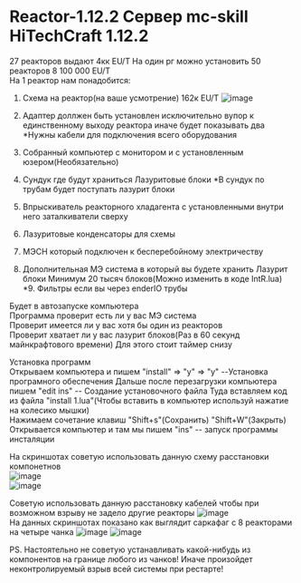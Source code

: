 # Reactor-1.12.2  Сервер mc-skill HiTechCraft 1.12.2
27 реакторов выдают 4кк EU/T На один рг можно установить 50 реакторов 8 100 000 EU/T  
На 1 реактор нам понадобится: 
1. Схема на реактор(на ваше усмотрение) 162к EU/T 
![image](https://user-images.githubusercontent.com/62590518/155904003-efbc3989-63fa-458d-997a-c390ccf51342.png)
   
2. Адаптер доллжен быть установлен исключительно вупор к единственному выходу реактора иначе будет показывать два   *Нужны кабели для подключения всего оборудования  
3. Собранный компьютер с монитором и с установленным юзером(Необязательно)  
4. Сундук где будут храниться Лазуритовые блоки *В сундук по трубам будет поступать лазурит блоки  
5. Впрыскиватель реакторного хладагента  с установленными внутри него заталкиватели сверху
6. Лазуритовые конденсаторы для схемы  
7. МЭСН который подключен к бесперебойному электричеству  
8. Дополнительная МЭ система в который вы будете хранить Лазурит блоки Минимум 20 тысяч блоков(Можно изменить в коде IntR.lua) 
*9. Фильтры если вы через enderIO трубы    
  
Будет в автозапуске компьютера  
Программа проверит есть ли у вас МЭ система  
Проверит имеется ли у вас хотя бы один из реакторов  
Проверит хватает ли у вас лазурит блоков(Раз в 60 секунд майнкрафтового времени) Для этого стоит таймер снизу  
  
  
Установка программ  
Открываем компьютера и пишем "install" => "y" => "y"  --Установка програмного обеспечения
Дальше после перезагрузки компьютера пишем "edit ins"  -- Создание установочного файла
Туда вставляем код из файла "install 1.lua"(Чтобы вставить в компьютер используй нажатие на колесико мышки)  
Нажимаем сочетание клавиш "Shift+s"(Сохранить) "Shift+W"(Закрыть)  
Открывается компьютер и там мы пишем "ins" -- запуск программы инсталяции  
  
  
 На скриншотах советую использовать данную схему расстановки компонетнов  
![image](https://user-images.githubusercontent.com/62590518/155903487-8aea52dd-34cb-4a7f-8945-5af97561b5b7.png)  
![image](https://user-images.githubusercontent.com/62590518/155903514-e25fc21c-d4df-49eb-846f-d8df32246964.png)  
  
Советую использовать данную расстановку кабелей чтобы при возможном взрыву не задело другие реакторы
![image](https://user-images.githubusercontent.com/62590518/155903559-b1ab0dd4-2468-4c7c-a334-8022221f5326.png)  
На данных скриншотах показано как выглядит саркафаг с 8 реакторами на четыре чанка
![image](https://user-images.githubusercontent.com/62590518/155903597-422f58ee-3037-4470-a76e-77d70c87622c.png) 
![image](https://user-images.githubusercontent.com/62590518/155903615-12ca2cef-7ad9-4425-a25b-d5b0cf933304.png)  
  
  
PS. Настоятельно не советую устанавливать какой-нибудь из компонентов на границе любого из чанков! Иначе произойдет неконтролируемый взрыв всей системы при рестарте!  














